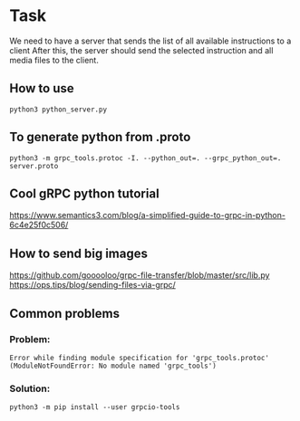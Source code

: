 # Task
We need to have a server that sends the list of all available instructions to a client
After this, the server should send the selected instruction and all media files to the client.

## How to use
`python3 python_server.py`

## To generate python from .proto

`python3 -m grpc_tools.protoc -I. --python_out=. --grpc_python_out=. server.proto`

## Cool gRPC python tutorial

https://www.semantics3.com/blog/a-simplified-guide-to-grpc-in-python-6c4e25f0c506/

## How to send big images

https://github.com/gooooloo/grpc-file-transfer/blob/master/src/lib.py
https://ops.tips/blog/sending-files-via-grpc/

## Common problems

### Problem:
`Error while finding module specification for 'grpc_tools.protoc' (ModuleNotFoundError: No module named 'grpc_tools')`

### Solution:
`python3 -m pip install --user grpcio-tools`
